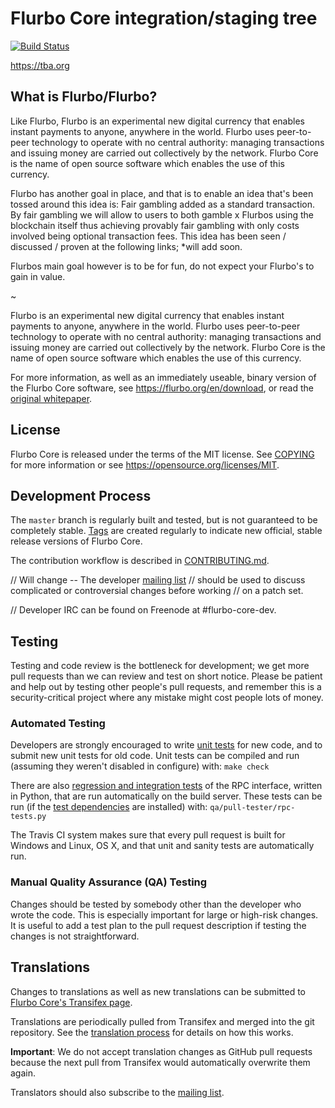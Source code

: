 Flurbo Core integration/staging tree
=====================================

[![Build Status](https://travis-ci.org/flurbo/flurbo.svg?branch=master)](https://travis-ci.org/flurbo/flurbo)

https://tba.org

What is Flurbo/Flurbo?
----------------
Like Flurbo, Flurbo is an experimental new digital currency that enables instant
payments to anyone, anywhere in the world. Flurbo uses peer-to-peer technology to
operate with no central authority: managing transactions and issuing money are carried
out collectively by the network. Flurbo Core is the name of open source software
which enables the use of this currency.

Flurbo has another goal in place, and that is to enable an idea that's been tossed around
this idea is: Fair gambling added as a standard transaction.
By fair gambling we will allow to users to both gamble x Flurbos using the blockchain itself
thus achieving provably fair gambling with only costs involved being optional transaction fees.
This idea has been seen / discussed / proven at the following links;
*will add soon.

Flurbos main goal however is to be for fun, do not expect your Flurbo's to gain in value.

~ 

Flurbo is an experimental new digital currency that enables instant payments to
anyone, anywhere in the world. Flurbo uses peer-to-peer technology to operate
with no central authority: managing transactions and issuing money are carried
out collectively by the network. Flurbo Core is the name of open source
software which enables the use of this currency.

For more information, as well as an immediately useable, binary version of
the Flurbo Core software, see https://flurbo.org/en/download, or read the
[original whitepaper](https://flurbocore.org/flurbo.pdf).

License
-------

Flurbo Core is released under the terms of the MIT license. See [COPYING](COPYING) for more
information or see https://opensource.org/licenses/MIT.

Development Process
-------------------

The `master` branch is regularly built and tested, but is not guaranteed to be
completely stable. [Tags](https://github.com/flurbo/flurbo/tags) are created
regularly to indicate new official, stable release versions of Flurbo Core.

The contribution workflow is described in [CONTRIBUTING.md](CONTRIBUTING.md).

// Will change -- The developer [mailing list](https://lists.linuxfoundation.org/mailman/listinfo/flurbo-dev)
// should be used to discuss complicated or controversial changes before working
// on a patch set.

// Developer IRC can be found on Freenode at #flurbo-core-dev.

Testing
-------

Testing and code review is the bottleneck for development; we get more pull
requests than we can review and test on short notice. Please be patient and help out by testing
other people's pull requests, and remember this is a security-critical project where any mistake might cost people
lots of money.

### Automated Testing

Developers are strongly encouraged to write [unit tests](/doc/unit-tests.md) for new code, and to
submit new unit tests for old code. Unit tests can be compiled and run
(assuming they weren't disabled in configure) with: `make check`

There are also [regression and integration tests](/qa) of the RPC interface, written
in Python, that are run automatically on the build server.
These tests can be run (if the [test dependencies](/qa) are installed) with: `qa/pull-tester/rpc-tests.py`

The Travis CI system makes sure that every pull request is built for Windows
and Linux, OS X, and that unit and sanity tests are automatically run.

### Manual Quality Assurance (QA) Testing

Changes should be tested by somebody other than the developer who wrote the
code. This is especially important for large or high-risk changes. It is useful
to add a test plan to the pull request description if testing the changes is
not straightforward.

Translations
------------

Changes to translations as well as new translations can be submitted to
[Flurbo Core's Transifex page](https://www.transifex.com/projects/p/flurbo/).

Translations are periodically pulled from Transifex and merged into the git repository. See the
[translation process](doc/translation_process.md) for details on how this works.

**Important**: We do not accept translation changes as GitHub pull requests because the next
pull from Transifex would automatically overwrite them again.

Translators should also subscribe to the [mailing list](https://groups.google.com/forum/#!forum/flurbo-translators).
